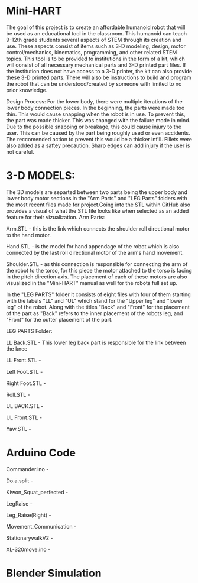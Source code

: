 # Mini-HART 
The goal of this project is to create an affordable humanoid robot that will be used as an educational tool in the classroom. This humanoid can teach 9-12th grade students several aspects of STEM through its creation and use. These aspects consist of items such as 3-D modeling, design, motor control/mechanics, kinematics, programming, and other related STEM topics. This tool is to be provided to institutions in the form of a kit, which will consist of all necessary mechanical parts and 3-D printed part files. If the institution does not have access to a 3-D printer, the kit can also provide these 3-D printed parts. There will also be instructions to build and program the robot that can be understood/created by someone with limited to no prior knowledge.

Design Process: For the lower body, there were multiple iterations of the lower body connection pieces. In the beginning, the parts were made too thin. This would cause snapping when the robot is in use. To prevent this, the part was made thicker. This was changed with the failure mode in mind. Due to the possible snapping or breakage, this could cause injury to the user. This can be caused by the part being roughly used or even accidents. The reccomended action to prevent this would be a thicker infill. Fillets were also added as a saftey precaution. Sharp edges can add injury if the user is not careful.

# 3-D MODELS:
The 3D models are separted between two parts being the upper body and lower body motor sections in the "Arm Parts" and "LEG Parts" 
folders with the most recent files made for project.Going into the STL within GitHub also provides a visual of what the STL file 
looks like when selected as an added feature for their vizualization.
Arm Parts:

Arm.STL - this is the link which connects the shoulder roll directional motor to the hand motor. 

Hand.STL - is the model for hand appendage of the robot which is also connected by the last roll 
directional motor of the arm's hand movement. 

Shoulder.STL - as this connection is responsible for connecting the arm of the robot to the torso, for this piece the 
motor attached to the torso is facing in the pitch direction axis. 
The placement of each of these motors are also visualized in the "Mini-HART" manual as well for the robots full set up.

In the "LEG PARTS" folder it consists of eight files with four of them starting with the labels "LL" and "UL" which stand for 
the "Upper leg" and "lower leg" of the robot. Along with the titles "Back" and "Front" for the placement 
of the part as "Back" refers to the inner placement of the robots leg, and "Front" for the outter placement of the part. 
    
LEG PARTS Folder:

LL Back.STL -
This lower leg back part is responsible for the link between the knee 
    
LL Front.STL - 
    
Left Foot.STL - 
   
Right Foot.STL - 
    
Roll.STL -
    
UL BACK.STL - 
    
UL Front.STL - 
    
Yaw.STL - 

# Arduino Code

Commander.ino -

Do.a.split - 

Kiwon_Squat_perfected - 

LegRaise -

Leg_Raise(Right) -

Movement_Communication -

StationarywalkV2 -

XL-320move.ino - 


# Blender Simulation


